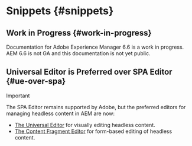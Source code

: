 # Snippets {#snippets}

## Work in Progress {#work-in-progress}

Documentation for Adobe Experience Manager 6.6 is a work in progress. AEM 6.6 is not GA and this documentation is not yet public.

## Universal Editor is Preferred over SPA Editor {#ue-over-spa}

>[!IMPORTANT]
>
>The SPA Editor remains supported by Adobe, but the preferred editors for managing headless content in AEM are now:
>
>* [The Universal Editor](/help/sites-developing/universal-editor/introduction.md) for visually editing headless content.
>* [The Content Fragment Editor](/help/assets/content-fragments/content-fragments-managing.md) for form-based editing of headless content.
